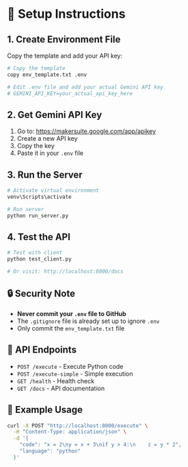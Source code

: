# 🚀 Setup Instructions

## 1. Create Environment File

Copy the template and add your API key:

```bash
# Copy the template
copy env_template.txt .env

# Edit .env file and add your actual Gemini API key
# GEMINI_API_KEY=your_actual_api_key_here
```

## 2. Get Gemini API Key

1. Go to: https://makersuite.google.com/app/apikey
2. Create a new API key
3. Copy the key
4. Paste it in your `.env` file

## 3. Run the Server

```bash
# Activate virtual environment
venv\Scripts\activate

# Run server
python run_server.py
```

## 4. Test the API

```bash
# Test with client
python test_client.py

# Or visit: http://localhost:8000/docs
```

## 🔒 Security Note

- **Never commit your `.env` file to GitHub**
- The `.gitignore` file is already set up to ignore `.env`
- Only commit the `env_template.txt` file

## 📡 API Endpoints

- `POST /execute` - Execute Python code
- `POST /execute-simple` - Simple execution
- `GET /health` - Health check
- `GET /docs` - API documentation

## 🎯 Example Usage

```bash
curl -X POST "http://localhost:8000/execute" \
  -H "Content-Type: application/json" \
  -d '{
    "code": "x = 2\ny = x + 3\nif y > 4:\n    z = y * 2",
    "language": "python"
  }'
```
